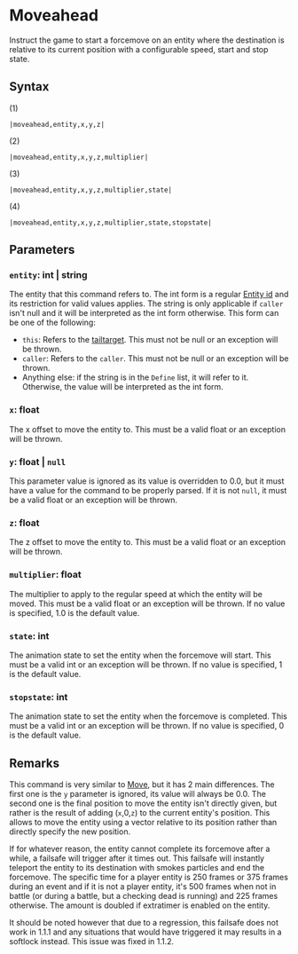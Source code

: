 # Moveahead

Instruct the game to start a forcemove on an entity where the destination is relative to its current position with a configurable speed, start and stop state.

## Syntax

(1)

````
|moveahead,entity,x,y,z|
````

(2)

````
|moveahead,entity,x,y,z,multiplier|
````

(3)

````
|moveahead,entity,x,y,z,multiplier,state|
````

(4)

````
|moveahead,entity,x,y,z,multiplier,state,stopstate|
````

## Parameters

### `entity`: int | string

The entity that this command refers to. The int form is a regular [Entity id](../Entity%20id.md) and its restriction for valid values applies. The string is only applicable if `caller` isn't null and it will be interpreted as the int form otherwise. This form can be one of the following:

* `this`: Refers to the [tailtarget](../../Notable%20local%20variable/tailtarget.md). This must not be null or an exception will be thrown.
* `caller`: Refers to the `caller`. This must not be null or an exception will be thrown.
* Anything else: if the string is in the `Define` list, it will refer to it. Otherwise, the value will be interpreted as the int form.

### `x`: float

The x offset to move the entity to. This must be a valid float or an exception will be thrown.

### `y`: float | `null`

This parameter value is ignored as its value is overridden to 0.0, but it must have a value for the command to be properly parsed. If it is not `null`, it must be a valid float or an exception will be thrown.

### `z`: float

The z offset to move the entity to. This must be a valid float or an exception will be thrown.

### `multiplier`: float

The multiplier to apply to the regular speed at which the entity will be moved. This must be a valid float or an exception will be thrown. If no value is specified, 1.0 is the default value.

### `state`: int

The animation state to set the entity when the forcemove will start. This must be a valid int or an exception will be thrown. If no value is specified, 1 is the default value.

### `stopstate`: int

The animation state to set the entity when the forcemove is completed. This must be a valid int or an exception will be thrown. If no value is specified, 0 is the default value.

## Remarks

This command is very similar to [Move](Move.md), but it has 2 main differences. The first one is the `y` parameter is ignored, its value will always be 0.0. The second one is the final position to move the entity isn't directly given, but rather is the result of adding (`x`,0,`z`) to the current entity's position. This allows to move the entity using a vector relative to its position rather than directly specify the new position.

If for whatever reason, the entity cannot complete its forcemove after a while, a failsafe will trigger after it times out. This failsafe will instantly teleport the entity to its destination with smokes particles and end the forcemove. The specific time for a player entity is 250 frames or 375 frames during an event and if it is not a player entity, it's 500 frames when not in battle (or during a battle, but a checking dead is running) and 225 frames otherwise. The amount is doubled if extratimer is enabled on the entity.

It should be noted however that due to a regression, this failsafe does not work in 1.1.1 and any situations that would have triggered it may results in a softlock instead. This issue was fixed in 1.1.2.
